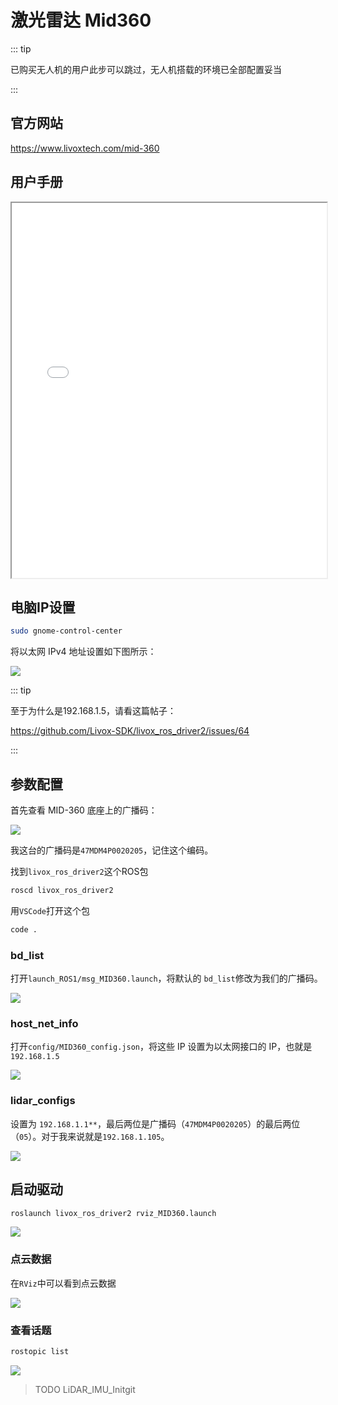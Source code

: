 # 激光雷达 Mid360

::: tip

已购买无人机的用户此步可以跳过，无人机搭载的环境已全部配置妥当

:::

## 官方网站

https://www.livoxtech.com/mid-360

## 用户手册

<iframe src="/Livox_Mid-360_User_Manual_CHS.pdf" width="100%" height="600px"></iframe>

## 电脑IP设置

```sh
sudo gnome-control-center
```

将以太网 IPv4 地址设置如下图所示：

![](./assets/image.png)

::: tip

至于为什么是192.168.1.5，请看这篇帖子：

https://github.com/Livox-SDK/livox_ros_driver2/issues/64

:::

## 参数配置

首先查看 MID-360 底座上的广播码：

![](./assets/IMG_2283.png)

我这台的广播码是`47MDM4P0020205`，记住这个编码。

找到`livox_ros_driver2`这个ROS包

```sh
roscd livox_ros_driver2
```

用`VSCode`打开这个包

```sh
code .
```

### bd_list

打开`launch_ROS1/msg_MID360.launch`，将默认的 `bd_list`修改为我们的广播码。

![](./assets/bd_list.png)

### host_net_info

打开`config/MID360_config.json`，将这些 IP 设置为以太网接口的 IP，也就是`192.168.1.5`

![](./assets/host_net_info.png)

### lidar_configs

设置为 `192.168.1.1**`，最后两位是广播码（`47MDM4P0020205`）的最后两位（`05`）。对于我来说就是`192.168.1.105`。

![](./assets/lidar_configs.png)

## 启动驱动

```sh
roslaunch livox_ros_driver2 rviz_MID360.launch
```

![](./assets/roslaunch.png)

### 点云数据

在`RViz`中可以看到点云数据

![](./assets/rviz.png)

### 查看话题

```sh
rostopic list
```

![](./assets/rostopic.png)

> TODO LiDAR_IMU_Initgit
